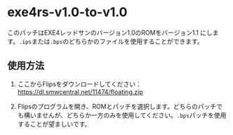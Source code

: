 # exe4rs-v1.0-to-v1.0

このパッチはEXE4レッドサンのバージョン1.0のROMをバージョン1.1 にします。`.ips`または`.bps`のどちらかのファイルを使用することができます。

## 使用方法

1. ここからFlipsをダウンロードしてください：https://dl.smwcentral.net/11474/floating.zip

2. Flipsのプログラムを開き、ROMとパッチを選択します。どちらのパッチでも構いませんが、どちらか一方のみを使用してください。`.bps`パッチを使用することが望ましいです。
